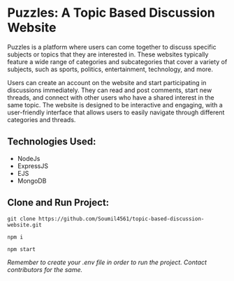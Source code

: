 # Puzzles: A Topic Based Discussion Website 

Puzzles is a platform where users can come together to discuss specific subjects or topics that they are interested in. These websites typically feature a wide range of categories and subcategories that cover a variety of subjects, such as sports, politics, entertainment, technology, and more.

Users can create an account on the website and start participating in discussions immediately. They can read and post comments, start new threads, and connect with other users who have a shared interest in the same topic. The website is designed to be interactive and engaging, with a user-friendly interface that allows users to easily navigate through different categories and threads.

## Technologies Used: 
* NodeJs
* ExpressJS
* EJS
* MongoDB

## Clone and Run Project:
`git clone https://github.com/Soumil4561/topic-based-discussion-website.git `

`npm i`

`npm start`

*Remember to create your .env file in order to run the project. Contact contributors for the same.*








